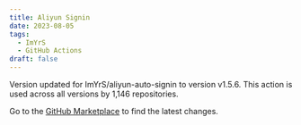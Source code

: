 ```yaml
---
title: Aliyun Signin
date: 2023-08-05
tags:
  - ImYrS
  - GitHub Actions
draft: false
---
```



Version updated for ImYrS/aliyun-auto-signin to version v1.5.6.
This action is used across all versions by 1,146 repositories.

Go to the [GitHub Marketplace](https://github.com/marketplace/actions/aliyun-signin) to find the latest changes.
